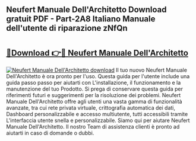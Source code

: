 ## Neufert Manuale Dell'Architetto Download gratuit PDF - Part-2A8 Italiano Manuale dell'utente di riparazione zNfQn

# <h2><a href="http://dfgfqp.blite.top/?on=Neufert+Manuale+Dell%27Architetto">🔗Download 👉🔴 Neufert Manuale Dell'Architetto</a></h2>

[![Neufert Manuale Dell'Architetto download](https://i.imgur.com/lujVjoI.png)](http://dfgfqp.blite.top/?on=Neufert+Manuale+Dell%27Architetto)
Il tuo nuovo Neufert Manuale Dell'Architetto è ora pronto per l'uso. Questa guida per l'utente include una guida passo passo per aiutarti con L'installazione, il funzionamento e la manutenzione del tuo Prodotto. Si prega di conservare questa guida per riferimenti futuri e suggerimenti per la risoluzione dei problemi. Neufert Manuale Dell'Architetto offre agli utenti una vasta gamma di funzionalità avanzate, tra cui rete privata virtuale, crittografia automatica dei dati, Dashboard personalizzabile e accesso multiutente, tutti accessibili tramite L'interfaccia utente snella e personalizzabile. Siamo qui per aiutare Neufert Manuale Dell'Architetto. Il nostro Team di assistenza clienti è pronto ad aiutarti in caso di domande o dubbi.
